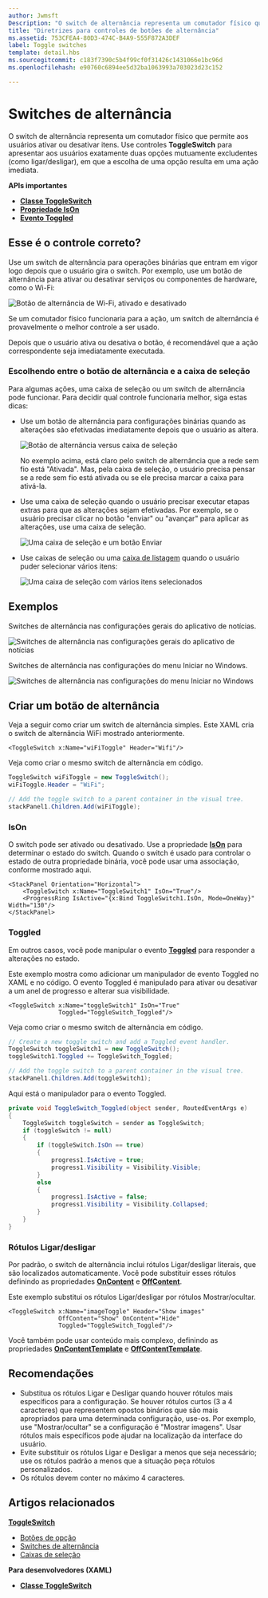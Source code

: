 ```yaml
---
author: Jwmsft
Description: "O switch de alternância representa um comutador físico que permite aos usuários ativar ou desativar itens."
title: "Diretrizes para controles de botões de alternância"
ms.assetid: 753CFEA4-80D3-474C-B4A9-555F872A3DEF
label: Toggle switches
template: detail.hbs
ms.sourcegitcommit: c183f7390c5b4f99cf0f31426c1431066e1bc96d
ms.openlocfilehash: e90760c6894ee5d32ba1063993a703023d23c152

---
```

# Switches de alternância

O switch de alternância representa um comutador físico que permite aos usuários ativar ou desativar itens. Use controles **ToggleSwitch** para apresentar aos usuários exatamente duas opções mutuamente excludentes (como ligar/desligar), em que a escolha de uma opção resulta em uma ação imediata.

<span class="sidebar_heading" style="font-weight: bold;">APIs importantes</span>

-   [**Classe ToggleSwitch**](https://msdn.microsoft.com/library/windows/apps/windows.ui.xaml.controls.toggleswitch.aspx)
-   [**Propriedade IsOn**](https://msdn.microsoft.com/library/windows/apps/windows.ui.xaml.controls.toggleswitch.ison.aspx)
-   [**Evento Toggled**](https://msdn.microsoft.com/library/windows/apps/windows.ui.xaml.controls.toggleswitch.toggled.aspx)

## Esse é o controle correto?

Use um switch de alternância para operações binárias que entram em vigor logo depois que o usuário gira o switch. Por exemplo, use um botão de alternância para ativar ou desativar serviços ou componentes de hardware, como o Wi-Fi:

![Botão de alternância de Wi-Fi, ativado e desativado](images/toggleswitches01.png)

Se um comutador físico funcionaria para a ação, um switch de alternância é provavelmente o melhor controle a ser usado.

Depois que o usuário ativa ou desativa o botão, é recomendável que a ação correspondente seja imediatamente executada.

### Escolhendo entre o botão de alternância e a caixa de seleção

Para algumas ações, uma caixa de seleção ou um switch de alternância pode funcionar. Para decidir qual controle funcionaria melhor, siga estas dicas:

-   Use um botão de alternância para configurações binárias quando as alterações são efetivadas imediatamente depois que o usuário as altera.

    ![Botão de alternância versus caixa de seleção](images/toggleswitches02.png)

    No exemplo acima, está claro pelo switch de alternância que a rede sem fio está "Ativada". Mas, pela caixa de seleção, o usuário precisa pensar se a rede sem fio está ativada ou se ele precisa marcar a caixa para ativá-la.

-   Use uma caixa de seleção quando o usuário precisar executar etapas extras para que as alterações sejam efetivadas. Por exemplo, se o usuário precisar clicar no botão "enviar" ou "avançar" para aplicar as alterações, use uma caixa de seleção.

    ![Uma caixa de seleção e um botão Enviar](images/submitcheckbox.png)

-   Use caixas de seleção ou uma [caixa de listagem](lists.md) quando o usuário puder selecionar vários itens:

    ![Uma caixa de seleção com vários itens selecionados](images/guidelines_and_checklist_for_toggle_switches_checkbox_multi_select.png)

## Exemplos

Switches de alternância nas configurações gerais do aplicativo de notícias.

![Switches de alternância nas configurações gerais do aplicativo de notícias](images/control-examples/toggle-switch-news.png)

Switches de alternância nas configurações do menu Iniciar no Windows.

![Switches de alternância nas configurações do menu Iniciar no Windows](images/control-examples/toggle-switch-start-settings.png)

## Criar um botão de alternância

Veja a seguir como criar um switch de alternância simples. Este XAML cria o switch de alternância WiFi mostrado anteriormente.

```xaml
<ToggleSwitch x:Name="wiFiToggle" Header="Wifi"/>
```
Veja como criar o mesmo switch de alternância em código.

```csharp
ToggleSwitch wiFiToggle = new ToggleSwitch();
wiFiToggle.Header = "WiFi";

// Add the toggle switch to a parent container in the visual tree.
stackPanel1.Children.Add(wiFiToggle);
```

### IsOn

O switch pode ser ativado ou desativado. Use a propriedade [**IsOn**](https://msdn.microsoft.com/library/windows/apps/windows.ui.xaml.controls.toggleswitch.ison.aspx) para determinar o estado do switch. Quando o switch é usado para controlar o estado de outra propriedade binária, você pode usar uma associação, conforme mostrado aqui.

```
<StackPanel Orientation="Horizontal">
    <ToggleSwitch x:Name="ToggleSwitch1" IsOn="True"/>
    <ProgressRing IsActive="{x:Bind ToggleSwitch1.IsOn, Mode=OneWay}" Width="130"/>
</StackPanel>
```

### Toggled

Em outros casos, você pode manipular o evento [**Toggled**](https://msdn.microsoft.com/library/windows/apps/windows.ui.xaml.controls.toggleswitch.toggled.aspx) para responder a alterações no estado.

Este exemplo mostra como adicionar um manipulador de evento Toggled no XAML e no código. O evento Toggled é manipulado para ativar ou desativar a um anel de progresso e alterar sua visibilidade.

```xaml
<ToggleSwitch x:Name="toggleSwitch1" IsOn="True" 
              Toggled="ToggleSwitch_Toggled"/>
```

Veja como criar o mesmo switch de alternância em código.

```csharp
// Create a new toggle switch and add a Toggled event handler.
ToggleSwitch toggleSwitch1 = new ToggleSwitch();
toggleSwitch1.Toggled += ToggleSwitch_Toggled;

// Add the toggle switch to a parent container in the visual tree.
stackPanel1.Children.Add(toggleSwitch1);
```

Aqui está o manipulador para o evento Toggled.

```csharp
private void ToggleSwitch_Toggled(object sender, RoutedEventArgs e)
{
    ToggleSwitch toggleSwitch = sender as ToggleSwitch;
    if (toggleSwitch != null)
    {
        if (toggleSwitch.IsOn == true)
        {
            progress1.IsActive = true;
            progress1.Visibility = Visibility.Visible;
        }
        else
        {
            progress1.IsActive = false;
            progress1.Visibility = Visibility.Collapsed;
        }
    }
}
```

### Rótulos Ligar/desligar

Por padrão, o switch de alternância inclui rótulos Ligar/desligar literais, que são localizados automaticamente. Você pode substituir esses rótulos definindo as propriedades [**OnContent**](https://msdn.microsoft.com/library/windows/apps/windows.ui.xaml.controls.toggleswitch.oncontent.aspx) e [**OffContent**](https://msdn.microsoft.com/library/windows/apps/windows.ui.xaml.controls.toggleswitch.offcontent.aspx).

Este exemplo substitui os rótulos Ligar/desligar por rótulos Mostrar/ocultar.  

```xaml
<ToggleSwitch x:Name="imageToggle" Header="Show images"
              OffContent="Show" OnContent="Hide" 
              Toggled="ToggleSwitch_Toggled"/>
```

Você também pode usar conteúdo mais complexo, definindo as propriedades [**OnContentTemplate**](https://msdn.microsoft.com/library/windows/apps/windows.ui.xaml.controls.toggleswitch.oncontenttemplate.aspx) e [ **OffContentTemplate**](https://msdn.microsoft.com/library/windows/apps/windows.ui.xaml.controls.toggleswitch.offcontenttemplate.aspx).

## Recomendações

-   Substitua os rótulos Ligar e Desligar quando houver rótulos mais específicos para a configuração. Se houver rótulos curtos (3 a 4 caracteres) que representem opostos binários que são mais apropriados para uma determinada configuração, use-os. Por exemplo, use "Mostrar/ocultar" se a configuração é "Mostrar imagens". Usar rótulos mais específicos pode ajudar na localização da interface do usuário.
-   Evite substituir os rótulos Ligar e Desligar a menos que seja necessário; use os rótulos padrão a menos que a situação peça rótulos personalizados.
-   Os rótulos devem conter no máximo 4 caracteres.

## Artigos relacionados

[**ToggleSwitch**](https://msdn.microsoft.com/library/windows/apps/hh701411)
- [Botões de opção](radio-button.md)
- [Switches de alternância](toggles.md)
- [Caixas de seleção](checkbox.md)

**Para desenvolvedores (XAML)**
- [**Classe ToggleSwitch**](https://msdn.microsoft.com/library/windows/apps/br209712)



<!--HONumber=Jun16_HO4-->


